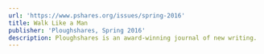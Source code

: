 ```yaml
---
url: 'https://www.pshares.org/issues/spring-2016'
title: Walk Like a Man
publisher: 'Ploughshares, Spring 2016'
description: Ploughshares is an award-winning journal of new writing.
---
```



